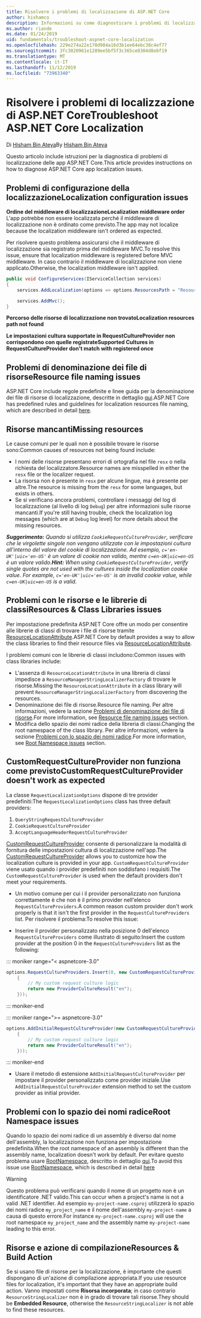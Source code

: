```yaml
---
title: Risolvere i problemi di localizzazione di ASP.NET Core
author: hishamco
description: Informazioni su come diagnosticare i problemi di localizzazione nelle app ASP.NET Core.
ms.author: riande
ms.date: 01/24/2019
uid: fundamentals/troubleshoot-aspnet-core-localization
ms.openlocfilehash: 229e274a22e170d984a16d3b1ee64ebc38c4ef77
ms.sourcegitcommit: 3fc3020961e1289ee5bf5f3c365ce8304d8ebf19
ms.translationtype: MT
ms.contentlocale: it-IT
ms.lasthandoff: 11/12/2019
ms.locfileid: "73963340"
---
```

# <a name="troubleshoot-aspnet-core-localization"></a><span data-ttu-id="9c23c-103">Risolvere i problemi di localizzazione di ASP.NET Core</span><span class="sxs-lookup"><span data-stu-id="9c23c-103">Troubleshoot ASP.NET Core Localization</span></span>

<span data-ttu-id="9c23c-104">Di [Hisham Bin Ateya](https://github.com/hishamco)</span><span class="sxs-lookup"><span data-stu-id="9c23c-104">By [Hisham Bin Ateya](https://github.com/hishamco)</span></span>

<span data-ttu-id="9c23c-105">Questo articolo include istruzioni per la diagnostica di problemi di localizzazione delle app ASP.NET Core.</span><span class="sxs-lookup"><span data-stu-id="9c23c-105">This article provides instructions on how to diagnose ASP.NET Core app localization issues.</span></span>

## <a name="localization-configuration-issues"></a><span data-ttu-id="9c23c-106">Problemi di configurazione della localizzazione</span><span class="sxs-lookup"><span data-stu-id="9c23c-106">Localization configuration issues</span></span>

<span data-ttu-id="9c23c-107">**Ordine del middleware di localizzazione**</span><span class="sxs-lookup"><span data-stu-id="9c23c-107">**Localization middleware order**</span></span>  
<span data-ttu-id="9c23c-108">L'app potrebbe non essere localizzata perché il middleware di localizzazione non è ordinato come previsto.</span><span class="sxs-lookup"><span data-stu-id="9c23c-108">The app may not localize because the localization middleware isn't ordered as expected.</span></span>

<span data-ttu-id="9c23c-109">Per risolvere questo problema assicurarsi che il middleware di localizzazione sia registrato prima del middleware MVC.</span><span class="sxs-lookup"><span data-stu-id="9c23c-109">To resolve this issue, ensure that localization middleware is registered before MVC middleware.</span></span> <span data-ttu-id="9c23c-110">In caso contrario il middleware di localizzazione non viene applicato.</span><span class="sxs-lookup"><span data-stu-id="9c23c-110">Otherwise, the localization middleware isn't applied.</span></span>

```csharp
public void ConfigureServices(IServiceCollection services)
{
    services.AddLocalization(options => options.ResourcesPath = "Resources");

    services.AddMvc();
}
```

<span data-ttu-id="9c23c-111">**Percorso delle risorse di localizzazione non trovato**</span><span class="sxs-lookup"><span data-stu-id="9c23c-111">**Localization resources path not found**</span></span>

<span data-ttu-id="9c23c-112">**Le impostazioni cultura supportate in RequestCultureProvider non corrispondono con quelle registrate**</span><span class="sxs-lookup"><span data-stu-id="9c23c-112">**Supported Cultures in RequestCultureProvider don't match with registered once**</span></span>  

## <a name="resource-file-naming-issues"></a><span data-ttu-id="9c23c-113">Problemi di denominazione dei file di risorse</span><span class="sxs-lookup"><span data-stu-id="9c23c-113">Resource file naming issues</span></span>

<span data-ttu-id="9c23c-114">ASP.NET Core include regole predefinite e linee guida per la denominazione dei file di risorse di localizzazione, descritte in dettaglio [qui](xref:fundamentals/localization?view=aspnetcore-2.2#resource-file-naming).</span><span class="sxs-lookup"><span data-stu-id="9c23c-114">ASP.NET Core has predefined rules and guidelines for localization resources file naming, which are described in detail [here](xref:fundamentals/localization?view=aspnetcore-2.2#resource-file-naming).</span></span>

## <a name="missing-resources"></a><span data-ttu-id="9c23c-115">Risorse mancanti</span><span class="sxs-lookup"><span data-stu-id="9c23c-115">Missing resources</span></span>

<span data-ttu-id="9c23c-116">Le cause comuni per le quali non è possibile trovare le risorse sono:</span><span class="sxs-lookup"><span data-stu-id="9c23c-116">Common causes of resources not being found include:</span></span>

- <span data-ttu-id="9c23c-117">I nomi delle risorse presentano errori di ortografia nel file `resx` o nella richiesta del localizzatore.</span><span class="sxs-lookup"><span data-stu-id="9c23c-117">Resource names are misspelled in either the `resx` file or the localizer request.</span></span>
- <span data-ttu-id="9c23c-118">La risorsa non è presente in `resx` per alcune lingue, ma è presente per altre.</span><span class="sxs-lookup"><span data-stu-id="9c23c-118">The resource is missing from the `resx` for some languages, but exists in others.</span></span>
- <span data-ttu-id="9c23c-119">Se si verificano ancora problemi, controllare i messaggi del log di localizzazione (al livello di log `Debug`) per altre informazioni sulle risorse mancanti.</span><span class="sxs-lookup"><span data-stu-id="9c23c-119">If you're still having trouble, check the localization log messages (which are at `Debug` log level) for more details about the missing resources.</span></span>

<span data-ttu-id="9c23c-120">_**Suggerimento:** Quando si utilizza `CookieRequestCultureProvider`, verificare che le virgolette singole non vengano utilizzate con le impostazioni cultura all'interno del valore del cookie di localizzazione. Ad esempio, `c='en-UK'|uic='en-US'` è un valore di cookie non valido, mentre `c=en-UK|uic=en-US` è un valore valido._</span><span class="sxs-lookup"><span data-stu-id="9c23c-120">_**Hint:** When using `CookieRequestCultureProvider`, verify single quotes are not used with the cultures inside the localization cookie value. For example, `c='en-UK'|uic='en-US'` is an invalid cookie value, while `c=en-UK|uic=en-US` is a valid._</span></span>

## <a name="resources--class-libraries-issues"></a><span data-ttu-id="9c23c-121">Problemi con le risorse e le librerie di classi</span><span class="sxs-lookup"><span data-stu-id="9c23c-121">Resources & Class Libraries issues</span></span>

<span data-ttu-id="9c23c-122">Per impostazione predefinita ASP.NET Core offre un modo per consentire alle librerie di classi di trovare i file di risorse tramite [ResourceLocationAttribute](/dotnet/api/microsoft.extensions.localization.resourcelocationattribute?view=aspnetcore-2.1).</span><span class="sxs-lookup"><span data-stu-id="9c23c-122">ASP.NET Core by default provides a way to allow the class libraries to find their resource files via [ResourceLocationAttribute](/dotnet/api/microsoft.extensions.localization.resourcelocationattribute?view=aspnetcore-2.1).</span></span>

<span data-ttu-id="9c23c-123">I problemi comuni con le librerie di classi includono:</span><span class="sxs-lookup"><span data-stu-id="9c23c-123">Common issues with class libraries include:</span></span>
- <span data-ttu-id="9c23c-124">L'assenza di `ResourceLocationAttribute` in una libreria di classi impedisce a `ResourceManagerStringLocalizerFactory` di trovare le risorse.</span><span class="sxs-lookup"><span data-stu-id="9c23c-124">Missing the `ResourceLocationAttribute` in a class library will prevent `ResourceManagerStringLocalizerFactory` from discovering the resources.</span></span>
- <span data-ttu-id="9c23c-125">Denominazione dei file di risorse.</span><span class="sxs-lookup"><span data-stu-id="9c23c-125">Resource file naming.</span></span> <span data-ttu-id="9c23c-126">Per altre informazioni, vedere la sezione [Problemi di denominazione dei file di risorse](#resource-file-naming-issues).</span><span class="sxs-lookup"><span data-stu-id="9c23c-126">For more information, see [Resource file naming issues](#resource-file-naming-issues) section.</span></span>
- <span data-ttu-id="9c23c-127">Modifica dello spazio dei nomi radice della libreria di classi.</span><span class="sxs-lookup"><span data-stu-id="9c23c-127">Changing the root namespace of the class library.</span></span> <span data-ttu-id="9c23c-128">Per altre informazioni, vedere la sezione [Problemi con lo spazio dei nomi radice](#root-namespace-issues).</span><span class="sxs-lookup"><span data-stu-id="9c23c-128">For more information, see [Root Namespace issues](#root-namespace-issues) section.</span></span>

## <a name="customrequestcultureprovider-doesnt-work-as-expected"></a><span data-ttu-id="9c23c-129">CustomRequestCultureProvider non funziona come previsto</span><span class="sxs-lookup"><span data-stu-id="9c23c-129">CustomRequestCultureProvider doesn't work as expected</span></span>

<span data-ttu-id="9c23c-130">La classe `RequestLocalizationOptions` dispone di tre provider predefiniti:</span><span class="sxs-lookup"><span data-stu-id="9c23c-130">The `RequestLocalizationOptions` class has three default providers:</span></span>

1. `QueryStringRequestCultureProvider`
2. `CookieRequestCultureProvider`
3. `AcceptLanguageHeaderRequestCultureProvider`

<span data-ttu-id="9c23c-131">[CustomRequestCultureProvider](/dotnet/api/microsoft.aspnetcore.localization.customrequestcultureprovider?view=aspnetcore-2.1) consente di personalizzare la modalità di fornitura delle impostazioni cultura di localizzazione nell'app.</span><span class="sxs-lookup"><span data-stu-id="9c23c-131">The [CustomRequestCultureProvider](/dotnet/api/microsoft.aspnetcore.localization.customrequestcultureprovider?view=aspnetcore-2.1) allows you to customize how the localization culture is provided in your app.</span></span> <span data-ttu-id="9c23c-132">`CustomRequestCultureProvider` viene usato quando i provider predefiniti non soddisfano i requisiti.</span><span class="sxs-lookup"><span data-stu-id="9c23c-132">The `CustomRequestCultureProvider` is used when the default providers don't meet your requirements.</span></span>

- <span data-ttu-id="9c23c-133">Un motivo comune per cui i il provider personalizzato non funziona correttamente è che non è il primo provider nell'elenco `RequestCultureProviders`.</span><span class="sxs-lookup"><span data-stu-id="9c23c-133">A common reason custom provider don't work properly is that it isn't the first provider in the `RequestCultureProviders` list.</span></span> <span data-ttu-id="9c23c-134">Per risolvere il problema:</span><span class="sxs-lookup"><span data-stu-id="9c23c-134">To resolve this issue:</span></span>

- <span data-ttu-id="9c23c-135">Inserire il provider personalizzato nella posizione 0 dell'elenco `RequestCultureProviders` come illustrato di seguito:</span><span class="sxs-lookup"><span data-stu-id="9c23c-135">Insert the custom provider at the position 0 in the `RequestCultureProviders` list as the following:</span></span>

::: moniker range="< aspnetcore-3.0"
```csharp
options.RequestCultureProviders.Insert(0, new CustomRequestCultureProvider(async context =>
    {
        // My custom request culture logic
        return new ProviderCultureResult("en");
    }));
```
::: moniker-end

::: moniker range=">= aspnetcore-3.0"
```csharp
options.AddInitialRequestCultureProvider(new CustomRequestCultureProvider(async context =>
    {
        // My custom request culture logic
        return new ProviderCultureResult("en");
    }));
```
::: moniker-end

- <span data-ttu-id="9c23c-136">Usare il metodo di estensione `AddInitialRequestCultureProvider` per impostare il provider personalizzato come provider iniziale.</span><span class="sxs-lookup"><span data-stu-id="9c23c-136">Use `AddInitialRequestCultureProvider` extension method to set the custom provider as initial provider.</span></span>

## <a name="root-namespace-issues"></a><span data-ttu-id="9c23c-137">Problemi con lo spazio dei nomi radice</span><span class="sxs-lookup"><span data-stu-id="9c23c-137">Root Namespace issues</span></span>

<span data-ttu-id="9c23c-138">Quando lo spazio dei nomi radice di un assembly è diverso dal nome dell'assembly, la localizzazione non funziona per impostazione predefinita.</span><span class="sxs-lookup"><span data-stu-id="9c23c-138">When the root namespace of an assembly is different than the assembly name, localization doesn't work by default.</span></span> <span data-ttu-id="9c23c-139">Per evitare questo problema usare [RootNamespace](/dotnet/api/microsoft.extensions.localization.rootnamespaceattribute?view=aspnetcore-2.1), descritto in dettaglio [qui](xref:fundamentals/localization?view=aspnetcore-2.2#resource-file-naming).</span><span class="sxs-lookup"><span data-stu-id="9c23c-139">To avoid this issue use [RootNamespace](/dotnet/api/microsoft.extensions.localization.rootnamespaceattribute?view=aspnetcore-2.1), which is described in detail [here](xref:fundamentals/localization?view=aspnetcore-2.2#resource-file-naming)</span></span>

> [!WARNING]
> <span data-ttu-id="9c23c-140">Questo problema può verificarsi quando il nome di un progetto non è un identificatore .NET valido.</span><span class="sxs-lookup"><span data-stu-id="9c23c-140">This can occur when a project's name is not a valid .NET identifier.</span></span> <span data-ttu-id="9c23c-141">Ad esempio `my-project-name.csproj` utilizzerà lo spazio dei nomi radice `my_project_name` e il nome dell'assembly `my-project-name` a causa di questo errore.</span><span class="sxs-lookup"><span data-stu-id="9c23c-141">For instance `my-project-name.csproj` will use the root namespace `my_project_name` and the assembly name `my-project-name` leading to this error.</span></span> 

## <a name="resources--build-action"></a><span data-ttu-id="9c23c-142">Risorse e azione di compilazione</span><span class="sxs-lookup"><span data-stu-id="9c23c-142">Resources & Build Action</span></span>

<span data-ttu-id="9c23c-143">Se si usano file di risorse per la localizzazione, è importante che questi dispongano di un'azione di compilazione appropriata.</span><span class="sxs-lookup"><span data-stu-id="9c23c-143">If you use resource files for localization, it's important that they have an appropriate build action.</span></span> <span data-ttu-id="9c23c-144">Vanno impostati come **Risorsa incorporata**; in caso contrario `ResourceStringLocalizer` non è in grado di trovare tali risorse.</span><span class="sxs-lookup"><span data-stu-id="9c23c-144">They should be **Embedded Resource**, otherwise the `ResourceStringLocalizer` is not able to find these resources.</span></span>
